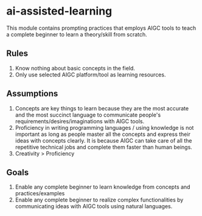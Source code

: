# ai-assisted-learning

This module contains prompting practices that employs AIGC tools to teach a complete beginner to learn a theory/skill from scratch.

## Rules

1. Know nothing about basic concepts in the field.
2. Only use selected AIGC platform/tool as learning resources.

## Assumptions

1. Concepts are key things to learn because they are the most accurate and the most succinct language to communicate people's requirements/desires/imaginations with AIGC tools.
2. Proficiency in writing programming languages / using knowledge is not important as long as people master all the concepts and express their ideas with concepts clearly. It is because AIGC can take care of all the repetitive technical jobs and complete them faster than human beings.
3. Creativity > Proficiency

## Goals

1. Enable any complete beginner to learn knowledge from concepts and practices/examples
2. Enable any complete beginner to realize complex functionalities by communicating ideas with AIGC tools using natural languages.
